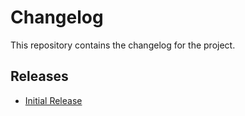 # Changelog

This repository contains the changelog for the project.

## Releases

- [Initial Release](releases/december-release.md)

